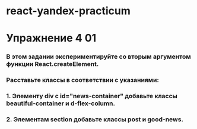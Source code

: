 # react-yandex-practicum
# Упражнение 4 01
### В этом задании экспериментируйте со вторым аргументом функции React.createElement.
### Расставьте классы в соответствии с указаниями:
### 1. Элементу div с id="news-container" добавьте классы beautiful-container и d-flex-column.
### 2. Элементам section добавьте классы post и good-news.
